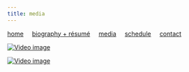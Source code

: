 ```yaml
---
title: media
---
```


[home](https://raharules.github.io/)&nbsp;&nbsp;&nbsp;&nbsp; [biography + résumé](https://raharules.github.io/raharules.github.io/about.html)&nbsp;&nbsp;&nbsp;&nbsp; [media](https://raharules.github.io/raharules.github.io/media.html)&nbsp;&nbsp;&nbsp;&nbsp; [schedule](https://raharules.github.io/raharules.github.io/schedule.html)&nbsp;&nbsp;&nbsp;&nbsp; [contact](https://raharules.github.io/raharules.github.io/contact.html)

[![Video image](raharules.github.io/Purcell_Still.jpg)](https://www.youtube.com/watch?v=PDFi6aGppfI)

[![Video image](https://img.youtube.com/watch?v=Zp3nSAJr_jA0.jpg)](https://www.youtube.com/watch?v=Zp3nSAJr_jA)
